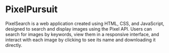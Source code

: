 # PixelPursuit
PixelSearch is a web application created using HTML, CSS, and JavaScript, designed to search and display images using the Pixel API. Users can search for images by keywords, view them in a responsive interface, and interact with each image by clicking to see its name and downloading it directly.
